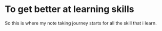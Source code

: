 # To get better at learning skills
So this is where my note taking journey starts for all the skill that i learn. 
